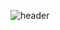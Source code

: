 ![header](https://capsule-render.vercel.app/api?type=transparent&color=gradient&height=300&section=header&text=Hello!)
